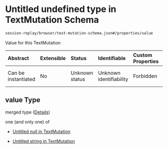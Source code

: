 # Untitled undefined type in TextMutation Schema

```txt
session-replay/browser/text-mutation-schema.json#/properties/value
```

Value for this TextMutation

| Abstract            | Extensible | Status         | Identifiable            | Custom Properties | Additional Properties | Access Restrictions | Defined In                                                                                                    |
| :------------------ | :--------- | :------------- | :---------------------- | :---------------- | :-------------------- | :------------------ | :------------------------------------------------------------------------------------------------------------ |
| Can be instantiated | No         | Unknown status | Unknown identifiability | Forbidden         | Allowed               | none                | [text-mutation-schema.json\*](../out/session-replay/browser/text-mutation-schema.json "open original schema") |

## value Type

merged type ([Details](text-mutation-schema-properties-value.md))

one (and only one) of

* [Untitled null in TextMutation](text-mutation-schema-properties-value-oneof-0.md "check type definition")

* [Untitled string in TextMutation](text-mutation-schema-properties-value-oneof-1.md "check type definition")
